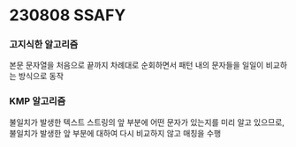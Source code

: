 # 230808 SSAFY
### 고지식한 알고리즘
본문 문자열을 처음으로 끝까지 차례대로 순회하면서 패턴 내의 문자들을 일일이 비교하는 방식으로 동작
### KMP 알고리즘
불일치가 발생한 텍스트 스트링의 앞 부분에 어떤 문자가 있는지를 미리 알고 있으므로, 불일치가 발생한 앞 부분에 대하여 다시 비교하지 않고 매칭을 수행
### 